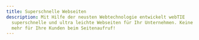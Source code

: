 ```yaml
---
title: Superschnelle Webseiten
description: Mit Hilfe der neusten Webtechnologie entwickelt webTIE
  superschnelle und ultra leichte Webseiten für Ihr Unternehmen. Keine Wartezeit
  mehr für Ihre Kunden beim Seitenaufruf!
---
```

